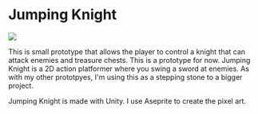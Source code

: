 # Jumping Knight

![](Assets/jumping_knight_sample.gif)

This is small prototype that allows the player to control a knight that can attack enemies and treasure chests. This is a prototype for now. Jumping Knight is a 
2D action platformer where you swing a sword at enemies. As with my other prototpyes, I'm using this as a stepping stone to a bigger project.

Jumping Knight is made with Unity. I use Aseprite to create the pixel art.
